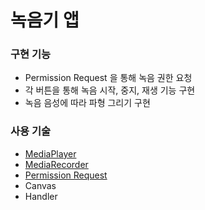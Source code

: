 # 녹음기 앱

### 구현 기능
- Permission Request 을 통해 녹음 권한 요청
- 각 버튼을 통해 녹음 시작, 중지, 재생 기능 구현
- 녹음 음성에 따라 파형 그리기 구현


### 사용 기술
- [MediaPlayer](https://developer.android.com/guide/topics/media/mediaplayer)
- [MediaRecorder](https://developer.android.com/guide/topics/media/mediarecorder)
- [Permission Request](https://developer.android.com/training/permissions/requesting)
- Canvas
- Handler